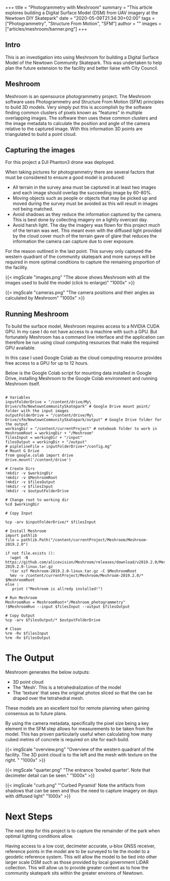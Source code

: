 +++
title = "Photogrammetry with Meshroom"
summary = "This article explores building a Digital Surface Model (DSM) from UAV imagery at the Newtown DIY Skatepark"
date = "2020-05-09T21:34:30+02:00"
tags = ["Photogrammetry", "Structure From Motion", "SFM"]
author = ""
images = ["articles/meshroom/banner.png"]
+++


## Intro
This is an investigation into using Meshroom for building a Digital Surface Model of the Newtown Community Skatepark. This was undertaken to help plan the future extension to the facility and better liaise with City Council.


## Meshroom
Meshroom is an opensource photogrammetry project. The Meshroom software uses Photogrammetry and Structure From Motion (SFM) principles to build 3D models. Very simply put this is accomplish by the software finding common clusters of pixels known as "features" in multiple overlapping images. The software then uses these common clusters and the image metadata to calculate the position and angle of the camera relative to the captured image. With this information 3D points are triangulated to build a point cloud.


## Capturing the images
For this project a DJI Phanton3 drone was deployed.

When taking pictures for photogrammetry there are several factors that must be considered to ensure a good model is produced:

* All terrain in the survey area must be captured in at least two images and each image should overlap the succeeding image by 60-80%.
* Moving objects such as people or objects that may be picked up and moved during the survey must be avoided as this will result in images not being matched.
* Avoid shadows as they reduce the information captured by the camera. This is best done by collecting imagery on a lightly overcast day.
* Avoid harsh light. The day the imagery was flown for this project much of the terrain was wet. This meant even with the diffused light provided by the cloud cover much of the terrain gave of glare that reduces the information the camera can capture due to over exposure.

For the reason outlined in the last point. This survey only captured the western quadrant of the community skatepark and more surveys will be required in more optimal conditions to capture the remaining proportion of the facility.







{{< imgScale "images.png" "The above shows Meshroom with all the images used to build the model (click to enlarge)" "1000x" >}}


{{< imgScale "cameras.png" "The camera positions and their angles as calculated by Meshroom" "1000x" >}}


## Running Meshroom
To build the surface model, Meshroom requires access to a NVIDIA CUDA GPU. In my case I do not have access to a machine with such a GPU. But fortunately Meshroom has a command line interface and the application can therefore be run using cloud computing resources that make the required GPU available.

In this case I used Google Colab as the cloud computing resource provides free access to a GPU for up to 12 hours.

Below is the Google Colab script for mounting data installed in Google Drive, installing Meshroom to the Google Colab environment and running Meshroom itself.

```

# Variables
inputFolderDrive = "/content/drive/My\ Drive/sfm/NewtownCommunitySkatepark" # Google Drive mount point/ folder with the input images
outputFolderDrive = "/content/drive/My\ Drive/sfm/NewtownCommunitySkatepark/output" # Google Drive folder for the output
workingDir = "/content/currentProject" # notebook folder to work in
MeshroomRoot = workingDir + "/Meshroom"
filesInput = workingDir + "/input"
filesOutput = workingDir + "/output"
# piplelineFile = inputFolderDrive+"/config.mg"
# Mount G Drive
from google.colab import drive
drive.mount('/content/drive')

# Create Dirs
!mkdir -v $workingDir
!mkdir -v $MeshroomRoot
!mkdir -v $filesOutput
!mkdir -v $filesInput
!mkdir -v $outputFolderDrive

# Change root to working dir
%cd $workingDir

# Copy Input

%cp -arv $inputFolderDrive/* $filesInput

# Install Meshroom
import pathlib
file = pathlib.Path("/content/currentProject/Meshroom/Meshroom-2019.2.0")

if not file.exists ():
  !wget -N https://github.com/alicevision/Meshroom/releases/download/v2019.2.0/Meshroom-2019.2.0-linux.tar.gz
  !tar xzf Meshroom-2019.2.0-linux.tar.gz -C $MeshroomRoot
  %mv -v /content/currentProject/Meshroom/Meshroom-2019.2.0/* $MeshroomRoot
else :
   print ("Meshroom is allredy installed!")

# Run Meshroom
MeshroomRun = MeshroomRoot+"/Meshroom_photogrammetry"
!$MeshroomRun --input $filesInput --output $filesOutput

# Copy Output
%cp -arv $filesOutput/* $outputFolderDrive

# Clean
%rm -Rv $filesInput
%rm -Rv $filesOutput
```

# The Output

Meshroom generates the below outputs:

* 3D point cloud
* The 'Mesh'. This is a tetrahedralization of the model
* The 'texture' that sees the original photos sliced so that the can be draped over the tetrahedral mesh.

These models are an excellent tool for remote planning when gaining consensus as to future plans.

By using the camera metadata, specifically the pixel size being a key element in the SFM step allows for measurements to be taken from the model. This has proven particularly useful when calculating how many cubed metres of concrete is required on site for each build.


{{< imgScale "overview.png" "Overview of the western quadrant of the facility. The 3D point cloud is to the left and the mesh with texture on the right. " "1000x" >}}



{{< imgScale "quarter.png" "The entrance 'bowled quarter'. Note that decimeter detail can be seen." "1000x" >}}

{{< imgScale "curb.png" "'Curbed Pyramid' Note the artifacts from shadows that can be seen and thus the need to capture imagery on days with diffused light" "1000x" >}}

# Next Steps
The next step for this project is to capture the remainder of the park when optimal lighting conditions allow.

Having access to a low cost, decimeter accurate, u-blox GNSS receiver, reference points in the model are to be surveyed to tie the model to a geodetic reference system. This will allow the model to be tied into other larger scale DSM such as those provided by local government LiDAR collection. This will allow us to provide greater context as to how the community skatepark sits within the greater environs of Newtown.

